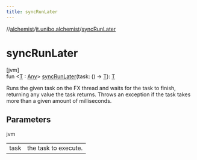 ```yaml
---
title: syncRunLater
---
```

//[alchemist](../../index.html)/[it.unibo.alchemist](index.html)/[syncRunLater](sync-run-later.html)



# syncRunLater



[jvm]\
fun <[T](sync-run-later.html) : [Any](https://kotlinlang.org/api/latest/jvm/stdlib/kotlin/-any/index.html)> [syncRunLater](sync-run-later.html)(task: () -> [T](sync-run-later.html)): [T](sync-run-later.html)



Runs the given task on the FX thread and waits for the task to finish, returning any value the task returns. Throws an exception if the task takes more than a given amount of milliseconds.



## Parameters


jvm

| | |
|---|---|
| task | the task to execute. |




